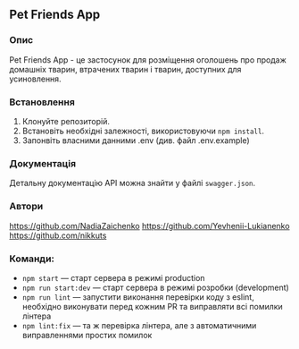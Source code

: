 ## Pet Friends App

### Опис

Pet Friends App - це застосунок для розміщення оголошень про продаж домашніх тварин, втрачених тварин і тварин, доступних для усиновлення.

### Встановлення

1. Клонуйте репозиторій.
2. Встановіть необхідні залежності, використовуючи `npm install`.
3. Запонвіть власними данними .env (див. файл .env.example)

### Документація

Детальну документацію API можна знайти у файлі `swagger.json`.

### Автори

https://github.com/NadiaZaichenko
https://github.com/Yevhenii-Lukianenko
https://github.com/nikkuts

### Команди:

- `npm start` &mdash; старт сервера в режимі production
- `npm run start:dev` &mdash; старт сервера в режимі розробки (development)
- `npm run lint` &mdash; запустити виконання перевірки коду з eslint, необхідно виконувати перед кожним PR та виправляти всі помилки лінтера
- `npm lint:fix` &mdash; та ж перевірка лінтера, але з автоматичними виправленнями простих помилок
